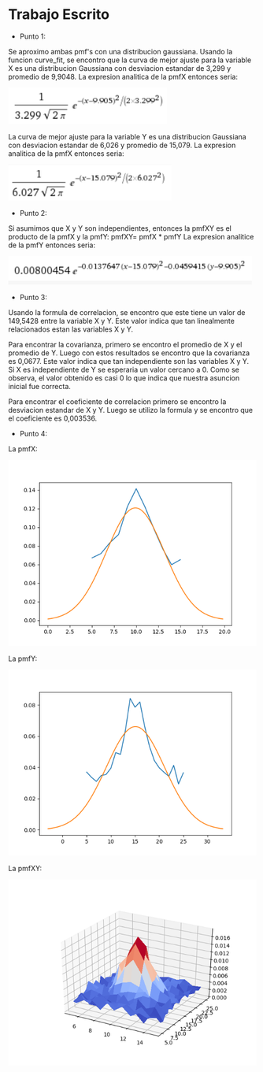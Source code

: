 # Trabajo Escrito

* Punto 1:

Se aproximo ambas pmf's con una distribucion gaussiana. Usando la funcion curve_fit, se encontro que la curva de mejor ajuste para la variable X es una
distribucion Gaussiana con desviacion estandar de 3,299 y promedio de 9,9048.
La expresion analitica de la pmfX entonces seria:

<img src="pmfX_Ecuacion.png">

La curva de mejor ajuste para la variable Y es una distribucion Gaussiana con desviacion estandar de 6,026 y promedio de 15,079.
La expresion analitica de la pmfX entonces seria:

<img src="pmfY_Ecuacion.png">

* Punto 2:

Si asumimos que X y Y son independientes, entonces la pmfXY es el producto de la pmfX y la pmfY:
pmfXY= pmfX * pmfY
La expresion analitice de la pmfY entonces seria:

<img src="pmfXY_Ecuacion.png">

* Punto 3:

Usando la formula de correlacion, se encontro que este tiene un valor de 149,5428 entre la variable X y Y. Este valor indica que tan linealmente relacionados estan
las variables X y Y.

Para encontrar la covarianza, primero se encontro el promedio de X y el promedio de Y. Luego con estos resultados se encontro que la covarianza es 0,0677. Este valor indica
que tan independiente son las variables X y Y. Si X es independiente de Y se esperaria un valor cercano a 0. Como se observa, el valor obtenido es casi 0 lo que indica que
nuestra asuncion inicial fue correcta.

Para encontrar el coeficiente de correlacion primero se encontro la desviacion estandar de X y Y. Luego se utilizo la formula y se encontro que el coeficiente es 0,003536.

* Punto 4:

La pmfX:

<img src="pmfX.png">

La pmfY:

<img src="pmfY.png">

La pmfXY:

<img src="pmfXY.png">
